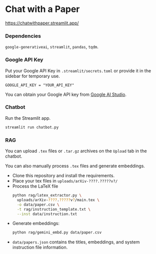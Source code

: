 # Chat with a Paper

https://chatwithpaper.streamlit.app/

### Dependencies
`google-generativeai`, `streamlit`, `pandas`, `tqdm`.

### Google API Key

Put your Google API Key in `.streamlit/secrets.toml` or provide it in the sidebar for temporary use.
```config
GOOGLE_API_KEY = "YOUR_API_KEY"
```
You can obtain your Google API key from [Google AI Studio](https://aistudio.google.com/app/apikey).

### Chatbot
Run the Streamlit app.
```bash
streamlit run chatbot.py
```

### RAG

You can upload `.tex` files or `.tar.gz` archives on the `Upload` tab in the chatbot.

You can also manually process `.tex` files and generate embeddings.

- Clone this repository and install the requirements.
- Place your tex files in `uploads/arXiv-????.?????v?/`
- Process the LaTeX file
  ```bash
  python rag/latex_extractor.py \
    uploads/arXiv-????.?????v?/main.tex \
    -o data/paper.csv \
    -t rag/instruction_template.txt \
    --inst data/instruction.txt
  ```
- Generate embeddings:
  ```bash
  python rag/gemini_embd.py data/paper.csv
  ```
- `data/papers.json` contains the titles, embeddings, and system instruction file information.